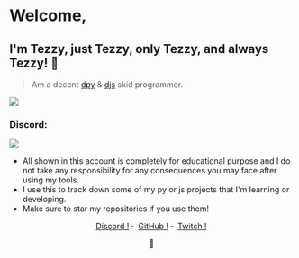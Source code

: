 # Welcome,
## I'm Tezzy, just Tezzy, only Tezzy, and always Tezzy! 📸
> Am a decent [dpy](https://discordpy.readthedocs.io/en/stable/) & [djs](https://discord.js.org/#/) ~~skid~~ programmer.

<img src="https://komarev.com/ghpvc/?username=DaddyTezzy&style=flat-square">

### Discord:

<img src ="https://discord.c99.nl/widget/theme-2/721568162084290680.png">

- All shown in this account is completely for educational purpose and I do not take any responsibility for any consequences you may face after using my tools.
- I use this to track down some of my py or js projects that I'm learning or developing.
- Make sure to star my repositories if you use them!

<p align="center">
<a href="https://discord.com/channels/@me/721568162084290680">Discord !</a>
    ╴
        <a href="https://github.com/DaddyTezzy">GitHub !</a>
    ╴
        <a href="https://twitch.tv/daddy_tezzy">Twitch !</a>
</p>
<p align="center">
 🥤

